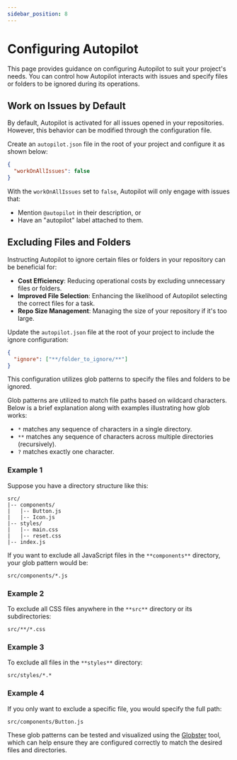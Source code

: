 ```yaml
---
sidebar_position: 8
---
```

# Configuring Autopilot

This page provides guidance on configuring Autopilot to suit your project's needs. You can control how Autopilot interacts with issues and specify files or folders to be ignored during its operations.

## Work on Issues by Default

By default, Autopilot is activated for all issues opened in your repositories. However, this behavior can be modified through the configuration file.

Create an `autopilot.json` file in the root of your project and configure it as shown below:

```json title="/autopilot.json"
{
  "workOnAllIssues": false
}
```

With the `workOnAllIssues` set to `false`, Autopilot will only engage with issues that:
- Mention `@autopilot` in their description, or
- Have an "autopilot" label attached to them.

## Excluding Files and Folders

Instructing Autopilot to ignore certain files or folders in your repository can be beneficial for:

- **Cost Efficiency**: Reducing operational costs by excluding unnecessary files or folders.
- **Improved File Selection**: Enhancing the likelihood of Autopilot selecting the correct files for a task.
- **Repo Size Management**: Managing the size of your repository if it's too large.

Update the `autopilot.json` file at the root of your project to include the ignore configuration:

```json title="/autopilot.json"
{
  "ignore": ["**/folder_to_ignore/**"]
}
```

This configuration utilizes glob patterns to specify the files and folders to be ignored.

Glob patterns are utilized to match file paths based on wildcard characters. Below is a brief explanation along with examples illustrating how glob works:

- `*` matches any sequence of characters in a single directory.
- `**` matches any sequence of characters across multiple directories (recursively).
- `?` matches exactly one character.

### Example 1
Suppose you have a directory structure like this:
```plaintext
src/
|-- components/
|   |-- Button.js
|   |-- Icon.js
|-- styles/
|   |-- main.css
|   |-- reset.css
|-- index.js
```

If you want to exclude all JavaScript files in the `**components**` directory, your glob pattern would be:

```plaintext
src/components/*.js
```

### Example 2
To exclude all CSS files anywhere in the `**src**` directory or its subdirectories:

```plaintext
src/**/*.css
```

### Example 3
To exclude all files in the `**styles**` directory:

```plaintext
src/styles/*.*
```

### Example 4
If you only want to exclude a specific file, you would specify the full path:

```plaintext
src/components/Button.js
```

These glob patterns can be tested and visualized using the [Globster](https://globster.xyz/) tool, which can help ensure they are configured correctly to match the desired files and directories.

